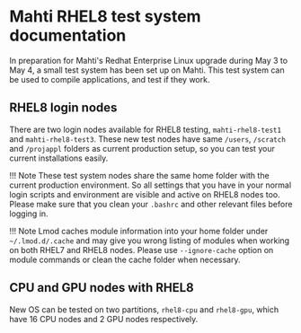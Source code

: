 # Mahti RHEL8 test system documentation

In preparation for Mahti's Redhat Enterprise Linux upgrade during 
May 3 to May 4, a small test system has been set up on Mahti. This
test system can be used to compile applications, and test if they work. 

## RHEL8 login nodes

There are two login nodes available for RHEL8 testing,
`mahti-rhel8-test1` and `mahti-rhel8-test3`. These new test nodes have
same `/users`, `/scratch` and `/projappl` folders as current
production setup, so you can test your current installations easily.

!!! Note
    These test system nodes share the same home folder with the
    current production environment. So all settings that you have in
    your normal login scripts and environment are visible and active
    on RHEL8 nodes too. Please make sure that you clean your `.bashrc`
    and other relevant files before logging in.

!!! Note
    Lmod caches module information into your home folder under
    `~/.lmod.d/.cache` and may give you wrong listing of modules when
    working on both RHEL7 and RHEL8 nodes. Please use `--ignore-cache`
    option on module commands or clean the cache folder when
    necessary.

## CPU and GPU nodes with RHEL8

New OS can be tested on two partitions, `rhel8-cpu` and `rhel8-gpu`,
which have 16 CPU nodes and 2 GPU nodes respectively. 

